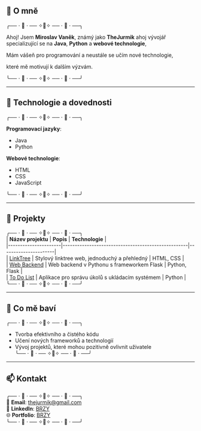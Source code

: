 ## 📙 O mně
╭── ⋅ 🍞 ⋅ ── ✧🥐✧ ── ⋅ 🍯 ⋅ ──╮ 

  Ahoj! Jsem **Miroslav Vaněk**, známý jako **TheJurmik** ahoj
  vývojář specializující se na **Java**, **Python** a **webové technologie**,
  
  Mám vášeň pro programování a neustále se učím nové technologie,
  
  které mě motivují k dalším výzvám.
  
╰── ⋅ 🍞 ⋅ ── ✧🥐✧ ── ⋅ 🍯 ⋅ ──╯

---

## 🎃 Technologie a dovednosti
╭── ⋅ 🍞 ⋅ ── ✧🥐✧ ── ⋅ 🍯 ⋅ ──╮  

**Programovací jazyky**:  
- Java  
- Python  

**Webové technologie**:  
- HTML  
- CSS  
- JavaScript  

╰── ⋅ 🍞 ⋅ ── ✧🥐✧ ── ⋅ 🍯 ⋅ ──╯

---

## 🚀 Projekty
╭── ⋅ 🍞 ⋅ ── ✧🥐✧ ── ⋅ 🍯 ⋅ ──╮  
| **Název projektu**   | **Popis**                                          | **Technologie**      |  
|----------------------|----------------------------------------------------|----------------------|  
| [LinkTree](#)        | Stylový linktree web, jednoduchý a přehledný       | HTML, CSS            |  
| [Web Backend](#)     | Web backend v Pythonu s frameworkem Flask          | Python, Flask        |  
| [To Do List](#)      | Aplikace pro správu úkolů s ukládacím systémem     | Python               |  
╰── ⋅ 🍞 ⋅ ── ✧🥐✧ ── ⋅ 🍯 ⋅ ──╯

---

## 🌱 Co mě baví
╭── ⋅ 🍞 ⋅ ── ✧🥐✧ ── ⋅ 🍯 ⋅ ──╮  
- Tvorba efektivního a čistého kódu  
- Učení nových frameworků a technologií  
- Vývoj projektů, které mohou pozitivně ovlivnit uživatele  
╰── ⋅ 🍞 ⋅ ── ✧🥐✧ ── ⋅ 🍯 ⋅ ──╯

---

## 📫 Kontakt
╭── ⋅ 🍞 ⋅ ── ✧🥐✧ ── ⋅ 🍯 ⋅ ──╮  
📧 **Email**: thejurmik@gmail.com  
💼 **LinkedIn**: [BRZY](#)  
🌐 **Portfolio**: [BRZY](#)  
╰── ⋅ 🍞 ⋅ ── ✧🥐✧ ── ⋅ 🍯 ⋅ ──╯
